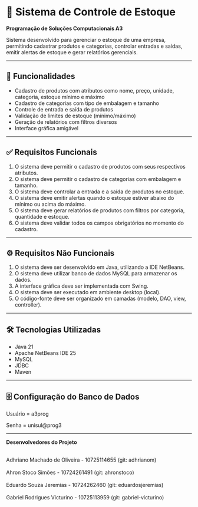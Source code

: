 # 🧾 Sistema de Controle de Estoque
<strong>Programação de Soluções Computacionais A3</strong>


Sistema desenvolvido para gerenciar o estoque de uma empresa, permitindo cadastrar produtos e categorias, controlar entradas e saídas, emitir alertas de estoque e gerar relatórios gerenciais.

---

## 🚀 Funcionalidades

- Cadastro de produtos com atributos como nome, preço, unidade, categoria, estoque mínimo e máximo  
- Cadastro de categorias com tipo de embalagem e tamanho  
- Controle de entrada e saída de produtos  
- Validação de limites de estoque (mínimo/máximo)  
- Geração de relatórios com filtros diversos  
- Interface gráfica amigável  

---

## ✅ Requisitos Funcionais

1. O sistema deve permitir o cadastro de produtos com seus respectivos atributos.  
2. O sistema deve permitir o cadastro de categorias com embalagem e tamanho.  
3. O sistema deve controlar a entrada e a saída de produtos no estoque.  
4. O sistema deve emitir alertas quando o estoque estiver abaixo do mínimo ou acima do máximo.  
5. O sistema deve gerar relatórios de produtos com filtros por categoria, quantidade e estoque.  
6. O sistema deve validar todos os campos obrigatórios no momento do cadastro.

---

## ⚙ Requisitos Não Funcionais

1. O sistema deve ser desenvolvido em Java, utilizando a IDE NetBeans.  
2. O sistema deve utilizar banco de dados MySQL para armazenar os dados.  
3. A interface gráfica deve ser implementada com Swing.  
4. O sistema deve ser executado em ambiente desktop (local).  
5. O código-fonte deve ser organizado em camadas (modelo, DAO, view, controller).

---

## 🛠 Tecnologias Utilizadas

- Java 21  
- Apache NetBeans IDE 25  
- MySQL  
- JDBC  
- Maven  

---

## 🗄 Configuração do Banco de Dados

Usuário = a3prog 

Senha = unisul@prog3

---

<strong>Desenvolvedores do Projeto</strong>

<br> Adhriano Machado de Oliveira - 10725114655 (git: adhrianom) </br>
<br>Ahron Stoco Simões - 10724261491 (git: ahronstoco) </br>
<br>Eduardo Souza Jeremias - 10724262460 (git: eduardosjeremias) </br>
<br>Gabriel Rodrigues Victurino - 10725113959 (git: gabriel-victurino) </br>

